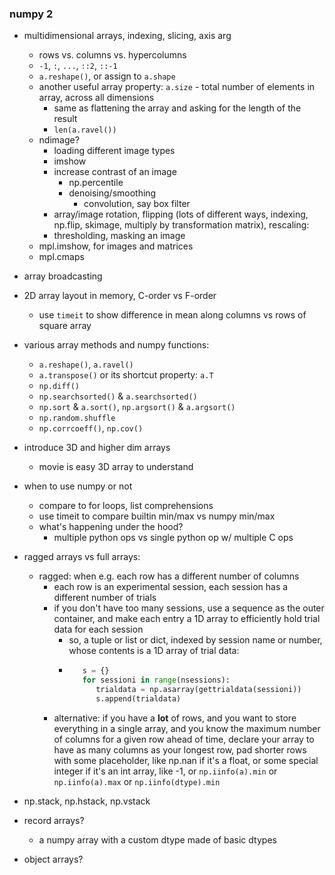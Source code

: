 ### numpy 2

- multidimensional arrays, indexing, slicing, axis arg
    - rows vs. columns vs. hypercolumns
    - `-1`, `:`, `...`, `::2`, `::-1`
    - `a.reshape()`, or assign to `a.shape`
    - another useful array property: `a.size` - total number of elements in array, across all dimensions
        - same as flattening the array and asking for the length of the result
        - `len(a.ravel())`
    - ndimage?
        - loading different image types
        - imshow
        - increase contrast of an image
            - np.percentile
            - denoising/smoothing
                - convolution, say box filter
        - array/image rotation, flipping (lots of different ways, indexing, np.flip, skimage, multiply by transformation matrix), rescaling:
        - thresholding, masking an image
    - mpl.imshow, for images and matrices
    - mpl.cmaps

- array broadcasting

- 2D array layout in memory, C-order vs F-order
    - use `timeit` to show difference in mean along columns vs rows of square array

- various array methods and numpy functions:
    - `a.reshape()`, `a.ravel()`
    - `a.transpose()` or its shortcut property: `a.T`
    - `np.diff()`
    - `np.searchsorted()` & `a.searchsorted()`
    - `np.sort` & `a.sort()`, `np.argsort()` & `a.argsort()`
    - `np.random.shuffle`
    - `np.corrcoeff()`, `np.cov()`

- introduce 3D and higher dim arrays
    - movie is easy 3D array to understand

- when to use numpy or not
    - compare to for loops, list comprehensions
    - use timeit to compare builtin min/max vs numpy min/max
    - what's happening under the hood?
        - multiple python ops vs single python op w/ multiple C ops

- ragged arrays vs full arrays:
    - ragged: when e.g. each row has a different number of columns
        - each row is an experimental session, each session has a different number of trials
        - if you don't have too many sessions, use a sequence as the outer container, and make each entry a 1D array to efficiently hold trial data for each session
            - so, a tuple or list or dict, indexed by session name or number, whose contents is a 1D array of trial data:
            - ```python
                 s = {}
                 for sessioni in range(nsessions):
                    trialdata = np.asarray(gettrialdata(sessioni))
                    s.append(trialdata)
              ````
        - alternative: if you have a **lot** of rows, and you want to store everything in a single array, and you know the maximum number of columns for a given row ahead of time, declare your array to have as many columns as your longest row, pad shorter rows with some placeholder, like np.nan if it's a float, or some special integer if it's an int array, like -1, or `np.iinfo(a).min` or `np.iinfo(a).max` or `np.iinfo(dtype).min`

- np.stack, np.hstack, np.vstack

- record arrays?
    - a numpy array with a custom dtype made of basic dtypes
- object arrays?
